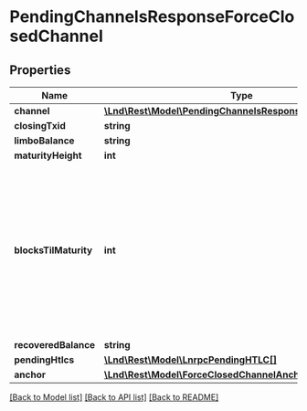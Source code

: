 # PendingChannelsResponseForceClosedChannel

## Properties
Name | Type | Description | Notes
------------ | ------------- | ------------- | -------------
**channel** | [**\Lnd\Rest\Model\PendingChannelsResponsePendingChannel**](PendingChannelsResponsePendingChannel.md) |  | [optional] 
**closingTxid** | **string** |  | [optional] 
**limboBalance** | **string** |  | [optional] 
**maturityHeight** | **int** |  | [optional] 
**blocksTilMaturity** | **int** | Remaining # of blocks until the commitment output can be swept. Negative values indicate how many blocks have passed since becoming mature. | [optional] 
**recoveredBalance** | **string** |  | [optional] 
**pendingHtlcs** | [**\Lnd\Rest\Model\LnrpcPendingHTLC[]**](LnrpcPendingHTLC.md) |  | [optional] 
**anchor** | [**\Lnd\Rest\Model\ForceClosedChannelAnchorState**](ForceClosedChannelAnchorState.md) |  | [optional] 

[[Back to Model list]](../README.md#documentation-for-models) [[Back to API list]](../README.md#documentation-for-api-endpoints) [[Back to README]](../README.md)



